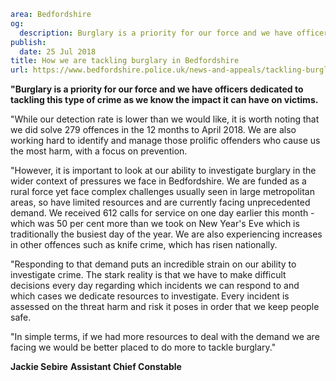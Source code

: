 ```yaml
area: Bedfordshire
og:
  description: Burglary is a priority for our force and we have officers dedicated to tackling this type of crime as we know the impact it can have on victims.
publish:
  date: 25 Jul 2018
title: How we are tackling burglary in Bedfordshire
url: https://www.bedfordshire.police.uk/news-and-appeals/tackling-burglary-july-2018
```

**"Burglary is a priority for our force and we have officers dedicated to tackling this type of crime as we know the impact it can have on victims.**

"While our detection rate is lower than we would like, it is worth noting that we did solve 279 offences in the 12 months to April 2018. We are also working hard to identify and manage those prolific offenders who cause us the most harm, with a focus on prevention.

"However, it is important to look at our ability to investigate burglary in the wider context of pressures we face in Bedfordshire. We are funded as a rural force yet face complex challenges usually seen in large metropolitan areas, so have limited resources and are currently facing unprecedented demand. We received 612 calls for service on one day earlier this month - which was 50 per cent more than we took on New Year's Eve which is traditionally the busiest day of the year. We are also experiencing increases in other offences such as knife crime, which has risen nationally.

"Responding to that demand puts an incredible strain on our ability to investigate crime. The stark reality is that we have to make difficult decisions every day regarding which incidents we can respond to and which cases we dedicate resources to investigate. Every incident is assessed on the threat harm and risk it poses in order that we keep people safe.

"In simple terms, if we had more resources to deal with the demand we are facing we would be better placed to do more to tackle burglary."

**Jackie Sebire**
 **Assistant Chief Constable**
